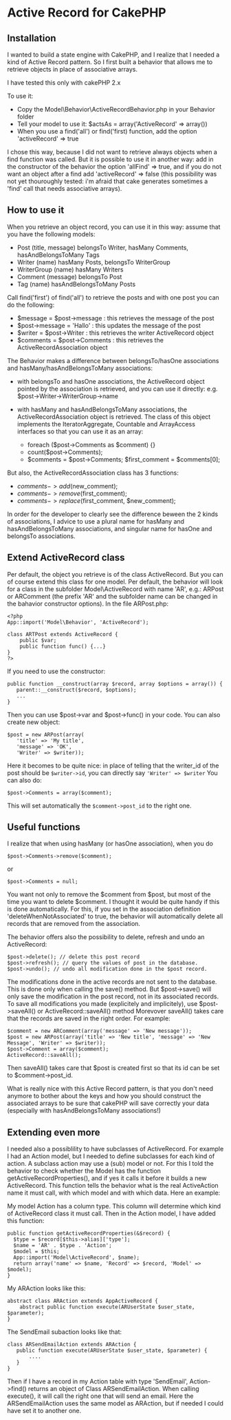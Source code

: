 Active Record for CakePHP
=========================

Installation
------------
I wanted to build a state engine with CakePHP, and I realize that I needed a kind of Active Record pattern.
So I first built a behavior that allows me to retrieve objects in place of associative arrays.

I have tested this only with cakePHP 2.x

To use it:
* Copy the Model\Behavior\ActiveRecordBehavior.php in your Behavior folder
* Tell your model to use it: $actsAs = array('ActiveRecord' => array(<options>))
* When you use a find('all') or find('first) function, add the option 'activeRecord' => true

I chose this way, because I did not want to retrieve always objects when a find function was called.
But it is possible to use it in another way: add in the constructor of the behavior the option 'allFind' => true, and if you do not want an object after a find add 'activeRecord' => false (this possibility was not yet thouroughly tested: i'm afraid that cake generates sometimes a 'find' call that needs associative arrays).

How to use it
-------------
When you retrieve an object record, you can use it in this way: assume that you have the following models:
* Post (title, message) belongsTo Writer, hasMany Comments, hasAndBelongsToMany Tags
* Writer (name) hasMany Posts, belongsTo WriterGroup
* WriterGroup (name) hasMany Writers
* Comment (message) belongsTo Post
* Tag (name) hasAndBelongsToMany Posts

Call find('first') of find('all') to retrieve the posts and with one post you can do the following:
* $message = $post->message : this retrieves the message of the post
* $post->message = 'Hallo' : this updates the message of the post
* $writer = $post->Writer : this retrieves the writer ActiveRecord object
* $comments = $post->Comments : this retrieves the ActiveRecordAssociation object

The Behavior makes a difference between belongsTo/hasOne associations and hasMany/hasAndBelongsToMany associations:
* with belongsTo and hasOne associations, the ActiveRecord object pointed by the association is retrieved, and you can use
it directly: e.g. $post->Writer->WriterGroup->name
* with hasMany and hasAndBelongsToMany associations, the ActiveRecordAssociation object is retrieved. The class of this object implements the IteratorAggregate, Countable and ArrayAccess interfaces so that you can use it as an array:

  * foreach ($post->Comments as $comment) {}
  * count($post->Comments);
  * $comments = $post->Comments; $first_comment = $comments[0];


But also, the ActiveRecordAssociation class has 3 functions:
  * $comments->add($new_comment);
  * $comments->remove($first_comment);
  * $comments->replace($first_comment, $new_comment);

In order for the developer to clearly see the difference beween the 2 kinds of associations, I advice to use a plural name for hasMany and hasAndBelongsToMany associations, and singular name for hasOne and belongsTo associations.

Extend ActiveRecord class
-------------------------
Per default, the object you retrieve is of the class ActiveRecord. But you can of course extend this class for one model.
Per default, the behavior will look for a class in the subfolder Model\ActiveRecord with name 'AR<model name>', e.g.: ARPost or ARComment (the prefix 'AR' and the subfolder name can be changed in the bahavior constructor options).
In the file ARPost.php:

    <?php
    App::import('Model\Behavior', 'ActiveRecord');

    class ARTPost extends ActiveRecord {
        public $var;
        public function func() {...}
    }
    ?>

If you need to use the constructor:

    public function __construct(array $record, array $options = array()) {
       parent::__construct($record, $options);
       ...
    }


Then you can use $post->var and $post->func() in your code.
You can also create new object:

    $post = new ARPost(array(
       'title' => 'My title',
       'message' => 'OK',
       'Writer' => $writer));

Here it becomes to be quite nice: in place of telling that the writer_id of the post should be `$writer->id`, you can directly say `'Writer' => $writer`
You can also do:

    $post->Comments = array($comment);

This will set automatically the `$comment->post_id` to the right one.

Useful functions
----------------
I realize that when using hasMany (or hasOne association), when you do

    $post->Comments->remove($comment);

or

    $post->Comments = null;


You want not only to remove the $comment from $post, but most of the time you want to delete $comment.
I thought it would be quite handy if this is done automatically. For this, if you set in the association definition 'deleteWhenNotAssociated' to true, the behavior will automatically delete all records that are removed from the association.

The behavior offers also the possibility to delete, refresh and undo an ActiveRecord:

    $post->delete(); // delete this post record
    $post->refresh(); // query the values of post in the database.
    $post->undo(); // undo all modification done in the $post record.

The modifications done in the active records are not sent to the database. This is done only when calling the save() method.
But $post->save() will only save the modification in the post record, not in its associated records. To save all modifications you made (explicitely and implicitely), use $post->saveAll() or ActiveRecord::saveAll() method
Morevover saveAll() takes care that the records are saved in the right order. For example:

    $comment = new ARComment(array('message' => 'New message'));
    $post = new ARPost(array('title' => 'New title', 'message' => 'New Message', 'Writer' => $writer));
    $post->Comment = array($comment);
    ActiveRecord::saveAll();

Then saveAll() takes care that $post is created first so that its id can be set to $comment->post_id.

What is really nice with this Active Record pattern, is that you don't need anymore to bother about the keys and how you should construct the associated arrays to be sure that cakePHP will save correctly your data (especially with hasAndBelongsToMany associations!)

Extending even more
-------------------
I needed also a possiblility to have subclasses of ActiveRecord. For example I had an Action model, but I needed to define subclasses for each kind of action. A subclass action may use a (sub) model or not.
For this I told the behavior to check whether the Model has the function getActiveRecordProperties(), and if yes it calls it before it builds a new ActiveRecord.
This function tells the behavior what is the real ActiveAction name it must call, with which model and with which data. Here an example:

My model Action has a column type. This column will determine which kind of ActiveRecord class it must call.
Then in the Action model, I have added this function:

    public function getActiveRecordProperties(&$record) {
      $type = $record[$this->alias]['type'];
      $name = 'AR' . $type . 'Action';
      $model = $this;
      App::import('Model\ActiveRecord', $name);
      return array('name' => $name, 'Record' => $record, 'Model' => $model);
    }

My ARAction looks like this:

    abstract class ARAction extends AppActiveRecord {
        abstract public function execute(ARUserState $user_state, $parameter);
    }

The SendEmail subaction looks like that:

    class ARSendEmailAction extends ARAction {
       public function execute(ARUserState $user_state, $parameter) {
           ....
       }
    }

Then if I have a record in my Action table with type 'SendEmail', Action->find() returns an object of Class ARSendEmailAction. When calling execute(), it will call the right one that will send an email.
Here the ARSendEmailAction uses the same model as ARAction, but if needed I could have set it to another one.










